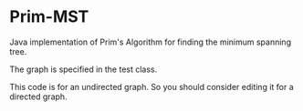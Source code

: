 # Prim-MST

Java implementation of Prim's Algorithm for finding the minimum spanning tree.

The graph is specified in the test class.

This code is for an undirected graph. So you should consider editing it for a directed graph.
